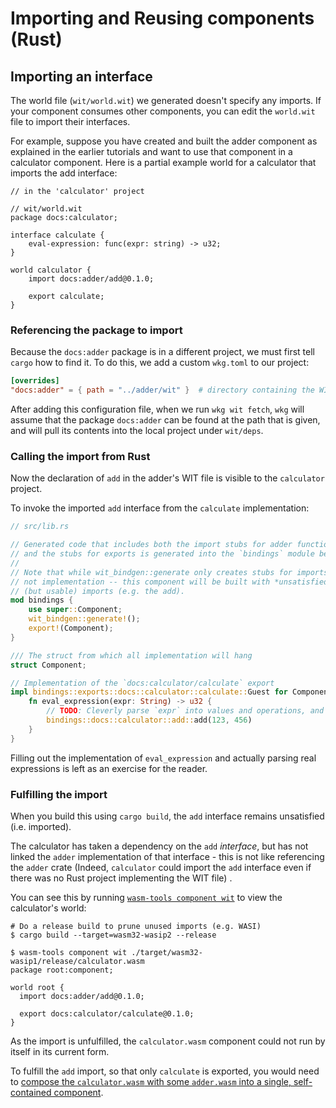 # Importing and Reusing components (Rust)

## Importing an interface

The world file (`wit/world.wit`) we generated doesn't specify any imports.
If your component consumes other components, you can edit the `world.wit` file to import their interfaces.

For example, suppose you have created and built the adder component as explained in the earlier tutorials and want to use
that component in a calculator component. Here is a partial example world for a calculator that imports the add interface:

```wit
// in the 'calculator' project

// wit/world.wit
package docs:calculator;

interface calculate {
    eval-expression: func(expr: string) -> u32;
}

world calculator {
    import docs:adder/add@0.1.0;

    export calculate;
}
```

### Referencing the package to import

Because the `docs:adder` package is in a different project, we must first tell `cargo` how to find it. To do this, we add a
custom `wkg.toml` to our project:

```toml
[overrides]
"docs:adder" = { path = "../adder/wit" }  # directory containing the WIT package
```

After adding this configuration file, when we run `wkg wit fetch`, `wkg` will assume that the package `docs:adder` can be found
at the path that is given, and will pull its contents into the local project under `wit/deps`.


### Calling the import from Rust

Now the declaration of `add` in the adder's WIT file is visible to the `calculator` project.

To invoke the imported `add` interface from the `calculate` implementation:

```rust
// src/lib.rs

// Generated code that includes both the import stubs for adder functionality
// and the stubs for exports is generated into the `bindings` module below
//
// Note that while wit_bindgen::generate only creates stubs for imports,
// not implementation -- this component will be built with *unsatisfied*
// (but usable) imports (e.g. the add).
mod bindings {
    use super::Component;
    wit_bindgen::generate!();
    export!(Component);
}

/// The struct from which all implementation will hang
struct Component;

// Implementation of the `docs:calculator/calculate` export
impl bindings::exports::docs::calculator::calculate::Guest for Component {
    fn eval_expression(expr: String) -> u32 {
        // TODO: Cleverly parse `expr` into values and operations, and evaluate them meticulously.
        bindings::docs::calculator::add::add(123, 456)
    }
}
```

Filling out the implementation of `eval_expression` and actually parsing real expressions is left as an exercise for the reader.

### Fulfilling the import

When you build this using `cargo build`, the `add` interface remains unsatisfied (i.e. imported).

The calculator has taken a dependency on the `add` _interface_, but has not linked the `adder` implementation of
that interface - this is not like referencing the `adder` crate (Indeed, `calculator` could import the `add` interface even if there was no Rust project implementing the WIT file) .

You can see this by running [`wasm-tools component wit`](https://github.com/bytecodealliance/wasm-tools/tree/main/crates/wit-component) to view the calculator's world:

```
# Do a release build to prune unused imports (e.g. WASI)
$ cargo build --target=wasm32-wasip2 --release

$ wasm-tools component wit ./target/wasm32-wasip1/release/calculator.wasm
package root:component;

world root {
  import docs:adder/add@0.1.0;

  export docs:calculator/calculate@0.1.0;
}
```

As the import is unfulfilled, the `calculator.wasm` component could not run by itself in its current form.

To fulfill the `add` import, so that only `calculate` is exported, you would
need to [compose the `calculator.wasm` with some `adder.wasm` into a single, self-contained component](../../composing-and-distributing/composing.md).

[!NOTE]: #
